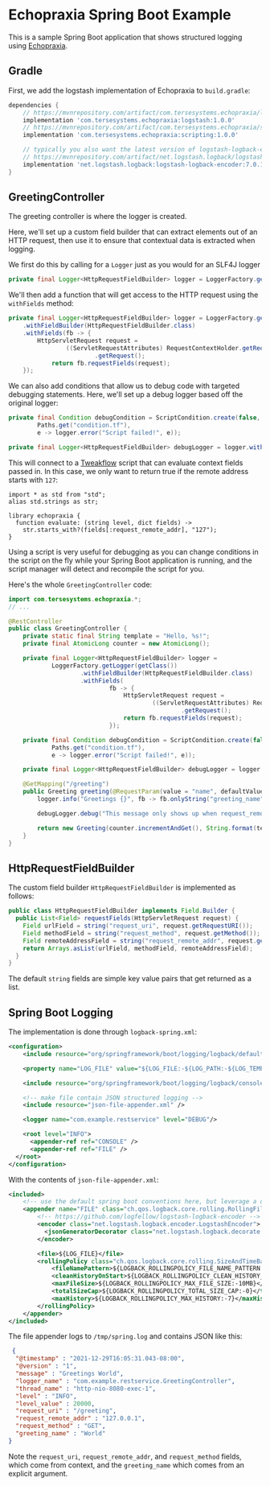 # Echopraxia Spring Boot Example

This is a sample Spring Boot application that shows structured logging using [Echopraxia](https://github.com/tersesystems/echopraxia).

## Gradle

First, we add the logstash implementation of Echopraxia to `build.gradle`:

```groovy
dependencies {
    // https://mvnrepository.com/artifact/com.tersesystems.echopraxia/logstash/
	implementation 'com.tersesystems.echopraxia:logstash:1.0.0'
    // https://mvnrepository.com/artifact/com.tersesystems.echopraxia/scripting/
    implementation 'com.tersesystems.echopraxia:scripting:1.0.0'

    // typically you also want the latest version of logstash-logback-encoder as well...
    // https://mvnrepository.com/artifact/net.logstash.logback/logstash-logback-encoder
    implementation 'net.logstash.logback:logstash-logback-encoder:7.0.1'
}
```

## GreetingController

The greeting controller is where the logger is created.  

Here, we'll set up a custom field builder that can extract elements out of an HTTP request, then use it to ensure that contextual data is extracted when logging.

We first do this by calling for a `Logger` just as you would for an SLF4J logger

```java
private final Logger<HttpRequestFieldBuilder> logger = LoggerFactory.getLogger(getClass()).withFieldBuilder(HttpRequestFieldBuilder.class)
```

We'll then add a function that will get access to the HTTP request using the `withFields` method:

```java
private final Logger<HttpRequestFieldBuilder> logger = LoggerFactory.getLogger(getClass())
    .withFieldBuilder(HttpRequestFieldBuilder.class)
    .withFields(fb -> {
        HttpServletRequest request =
                ((ServletRequestAttributes) RequestContextHolder.getRequestAttributes())
                        .getRequest();
            return fb.requestFields(request);
    });
```

We can also add conditions that allow us to debug code with targeted debugging statements.  Here, we'll set up a debug logger based off the original logger:

```java
private final Condition debugCondition = ScriptCondition.create(false,
        Paths.get("condition.tf"),
        e -> logger.error("Script failed!", e));

private final Logger<HttpRequestFieldBuilder> debugLogger = logger.withCondition(debugCondition);
```

This will connect to a [Tweakflow](https://twineworks.github.io/tweakflow/) script that can evaluate context fields passed in.  In this case, we only want to return true if the remote address starts with `127`:

```
import * as std from "std";
alias std.strings as str;

library echopraxia {
  function evaluate: (string level, dict fields) ->
    str.starts_with?(fields[:request_remote_addr], "127");
}
```

Using a script is very useful for debugging as you can change conditions in the script on the fly while your Spring Boot application is running, and the script manager will detect and recompile the script for you.

Here's the whole `GreetingController` code:

```java
import com.tersesystems.echopraxia.*;
// ...

@RestController
public class GreetingController {
    private static final String template = "Hello, %s!";
    private final AtomicLong counter = new AtomicLong();

    private final Logger<HttpRequestFieldBuilder> logger =
            LoggerFactory.getLogger(getClass())
                    .withFieldBuilder(HttpRequestFieldBuilder.class)
                    .withFields(
                            fb -> {
                                HttpServletRequest request =
                                        ((ServletRequestAttributes) RequestContextHolder.getRequestAttributes())
                                                .getRequest();
                                return fb.requestFields(request);
                            });

    private final Condition debugCondition = ScriptCondition.create(false,
            Paths.get("condition.tf"),
            e -> logger.error("Script failed!", e));

    private final Logger<HttpRequestFieldBuilder> debugLogger = logger.withCondition(debugCondition);

    @GetMapping("/greeting")
    public Greeting greeting(@RequestParam(value = "name", defaultValue = "World") String name) {
        logger.info("Greetings {}", fb -> fb.onlyString("greeting_name", name));

        debugLogger.debug("This message only shows up when request_remote_addr is 127.0.0.1 and level>=DEBUG");

        return new Greeting(counter.incrementAndGet(), String.format(template, name));
    }
}
```

## HttpRequestFieldBuilder

The custom field builder `HttpRequestFieldBuilder` is implemented as follows:

```java
public class HttpRequestFieldBuilder implements Field.Builder {
  public List<Field> requestFields(HttpServletRequest request) {
    Field urlField = string("request_uri", request.getRequestURI());
    Field methodField = string("request_method", request.getMethod());
    Field remoteAddressField = string("request_remote_addr", request.getRemoteAddr());
    return Arrays.asList(urlField, methodField, remoteAddressField);
  }
}
```

The default `string` fields are simple key value pairs that get returned as a list.

## Spring Boot Logging

The implementation is done through `logback-spring.xml`:

```xml
<configuration>
    <include resource="org/springframework/boot/logging/logback/defaults.xml"/>

    <property name="LOG_FILE" value="${LOG_FILE:-${LOG_PATH:-${LOG_TEMP:-${java.io.tmpdir:-/tmp}}/}spring.log}"/>

    <include resource="org/springframework/boot/logging/logback/console-appender.xml" />

    <!-- make file contain JSON structured logging -->
    <include resource="json-file-appender.xml" />

    <logger name="com.example.restservice" level="DEBUG"/>

    <root level="INFO">
      <appender-ref ref="CONSOLE" />
      <appender-ref ref="FILE" />
  </root>
</configuration>
```

With the contents of `json-file-appender.xml`:

```xml
<included>
    <!-- use the default spring boot conventions here, but leverage a different encoder -->
    <appender name="FILE" class="ch.qos.logback.core.rolling.RollingFileAppender">
        <!-- https://github.com/logfellow/logstash-logback-encoder -->
        <encoder class="net.logstash.logback.encoder.LogstashEncoder">
          <jsonGeneratorDecorator class="net.logstash.logback.decorate.PrettyPrintingJsonGeneratorDecorator"/>
        </encoder>

        <file>${LOG_FILE}</file>
        <rollingPolicy class="ch.qos.logback.core.rolling.SizeAndTimeBasedRollingPolicy">
            <fileNamePattern>${LOGBACK_ROLLINGPOLICY_FILE_NAME_PATTERN:-${LOG_FILE}.%d{yyyy-MM-dd}.%i.gz}</fileNamePattern>
            <cleanHistoryOnStart>${LOGBACK_ROLLINGPOLICY_CLEAN_HISTORY_ON_START:-false}</cleanHistoryOnStart>
            <maxFileSize>${LOGBACK_ROLLINGPOLICY_MAX_FILE_SIZE:-10MB}</maxFileSize>
            <totalSizeCap>${LOGBACK_ROLLINGPOLICY_TOTAL_SIZE_CAP:-0}</totalSizeCap>
            <maxHistory>${LOGBACK_ROLLINGPOLICY_MAX_HISTORY:-7}</maxHistory>
        </rollingPolicy>
    </appender>
</included>
```

The file appender logs to `/tmp/spring.log` and contains JSON like this:

```json
 {
  "@timestamp" : "2021-12-29T16:05:31.043-08:00",
  "@version" : "1",
  "message" : "Greetings World",
  "logger_name" : "com.example.restservice.GreetingController",
  "thread_name" : "http-nio-8080-exec-1",
  "level" : "INFO",
  "level_value" : 20000,
  "request_uri" : "/greeting",
  "request_remote_addr" : "127.0.0.1",
  "request_method" : "GET",
  "greeting_name" : "World"
}
```

Note the `request_uri`, `request_remote_addr`, and `request_method` fields, which come from context, and the `greeting_name` which comes from an explicit argument.
